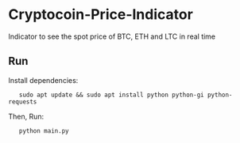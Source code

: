 # Cryptocoin-Price-Indicator
Indicator to see the spot price of BTC, ETH and LTC in real time

## Run

Install dependencies:
```
   sudo apt update && sudo apt install python python-gi python-requests
```

Then, Run:
```
   python main.py
```
